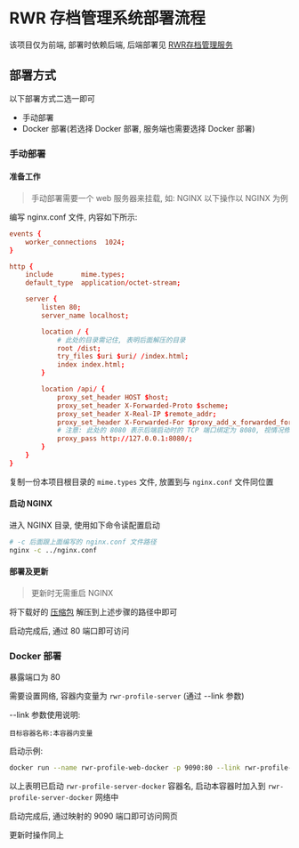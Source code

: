 # RWR 存档管理系统部署流程

该项目仅为前端, 部署时依赖后端, 后端部署见 [RWR存档管理服务](https://github.com/Kreedzt/rwr-profile-server)

## 部署方式

以下部署方式二选一即可

- 手动部署
- Docker 部署(若选择 Docker 部署, 服务端也需要选择 Docker 部署)

### 手动部署

#### 准备工作
> 手动部署需要一个 web 服务器来挂载, 如: NGINX
> 以下操作以 NGINX 为例

编写 nginx.conf 文件, 内容如下所示:

```conf
events {
    worker_connections  1024;
}

http {
    include       mime.types;
    default_type  application/octet-stream;

    server {
        listen 80;
        server_name localhost;

        location / {
            # 此处的目录需记住, 表明后面解压的目录
            root /dist;
            try_files $uri $uri/ /index.html;
            index index.html;
        }

        location /api/ {
            proxy_set_header HOST $host;
            proxy_set_header X-Forwarded-Proto $scheme;
            proxy_set_header X-Real-IP $remote_addr;
            proxy_set_header X-Forwarded-For $proxy_add_x_forwarded_for;
            # 注意: 此处的 8080 表示后端启动时的 TCP 端口绑定为 8080, 视情况修改
            proxy_pass http://127.0.0.1:8080/;
        }
    }
}

```

复制一份本项目根目录的 `mime.types` 文件, 放置到与 `nginx.conf` 文件同位置

#### 启动 NGINX

进入 NGINX 目录, 使用如下命令读配置启动

```sh
# -c 后面跟上面编写的 nginx.conf 文件路径
nginx -c ../nginx.conf
```

#### 部署及更新

> 更新时无需重启 NGINX

将下载好的 [压缩包](https://github.com/Kreedzt/rwr-profile-web/releases) 解压到上述步骤的路径中即可

启动完成后, 通过 80 端口即可访问

### Docker 部署

暴露端口为 80

需要设置网络, 容器内变量为 `rwr-profile-server` (通过 --link 参数)

--link 参数使用说明:
```text
目标容器名称:本容器内变量
```

启动示例:
```sh
docker run --name rwr-profile-web-docker -p 9090:80 --link rwr-profile-server-docker:rwr-profile-server -d zhaozisong0/rwr-profile-web
```

以上表明已启动 `rwr-profile-server-docker` 容器名, 启动本容器时加入到 `rwr-profile-server-docker` 网络中

启动完成后, 通过映射的 9090 端口即可访问网页

更新时操作同上
